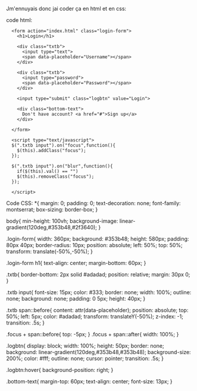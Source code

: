 Jm'ennuyais donc jai coder ça en html et en css:

code html:
<!DOCTYPE html>
<html lang="en" dir="ltr">
  <head>
    <meta charset="utf-8">
    <title></title>
    <link rel="stylesheet" href="style.css">
    <script src="https://cdnjs.cloudflare.com/ajax/libs/jquery/3.4.1/jquery.min.js" charset="utf-8"></script>
  </head>
  <body>

      <form action="index.html" class="login-form">
        <h1>Login</h1>

        <div class="txtb">
          <input type="text">
          <span data-placeholder="Username"></span>
        </div>

        <div class="txtb">
          <input type="password">
          <span data-placeholder="Password"></span>
        </div>

        <input type="submit" class="logbtn" value="Login">

        <div class="bottom-text">
          Don't have account? <a href="#">Sign up</a>
        </div>

      </form>

      <script type="text/javascript">
      $(".txtb input").on("focus",function(){
        $(this).addClass("focus");
      });

      $(".txtb input").on("blur",function(){
        if($(this).val() == "")
        $(this).removeClass("focus");
      });

      </script>


  </body>
</html>


Code CSS:
*{
  margin: 0;
  padding: 0;
  text-decoration: none;
  font-family: montserrat;
  box-sizing: border-box;
}

body{
  min-height: 100vh;
  background-image: linear-gradient(120deg,#353b48,#2f3640);
}

.login-form{
  width: 360px;
  background: #353b48;
  height: 580px;
  padding: 80px 40px;
  border-radius: 10px;
  position: absolute;
  left: 50%;
  top: 50%;
  transform: translate(-50%,-50%);
}

.login-form h1{
  text-align: center;
  margin-bottom: 60px;
}

.txtb{
  border-bottom: 2px solid #adadad;
  position: relative;
  margin: 30px 0;
}

.txtb input{
  font-size: 15px;
  color: #333;
  border: none;
  width: 100%;
  outline: none;
  background: none;
  padding: 0 5px;
  height: 40px;
}

.txtb span::before{
  content: attr(data-placeholder);
  position: absolute;
  top: 50%;
  left: 5px;
  color: #adadad;
  transform: translateY(-50%);
  z-index: -1;
  transition: .5s;
}



.focus + span::before{
  top: -5px;
}
.focus + span::after{
  width: 100%;
}

.logbtn{
  display: block;
  width: 100%;
  height: 50px;
  border: none;
  background: linear-gradient(120deg,#353b48,#353b48);
  background-size: 200%;
  color: #fff;
  outline: none;
  cursor: pointer;
  transition: .5s;
}

.logbtn:hover{
  background-position: right;
}

.bottom-text{
  margin-top: 60px;
  text-align: center;
  font-size: 13px;
}
